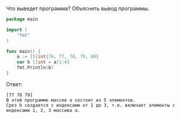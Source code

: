 Что выведет программа? Объяснить вывод программы.

```go
package main

import (
    "fmt"
)

func main() {
    a := [5]int{76, 77, 78, 79, 80}
    var b []int = a[1:4]
    fmt.Println(b)
}
```

Ответ:
```
[77 78 79]
В этой программе массив a состоит из 5 элементов.
Срез b создается с индексами от 1 до 3, т.е. включает элементы с индексами 1, 2, 3 массива a.
```